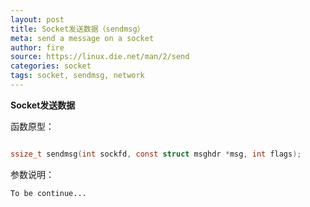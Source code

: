 ```yaml
---
layout: post
title: Socket发送数据（sendmsg）
meta: send a message on a socket
author: fire
source: https://linux.die.net/man/2/send
categories: socket 
tags: socket, sendmsg, network
---
```


**Socket发送数据**

函数原型：

```c

ssize_t sendmsg(int sockfd, const struct msghdr *msg, int flags);

```

参数说明：

~~~
To be continue...
~~~